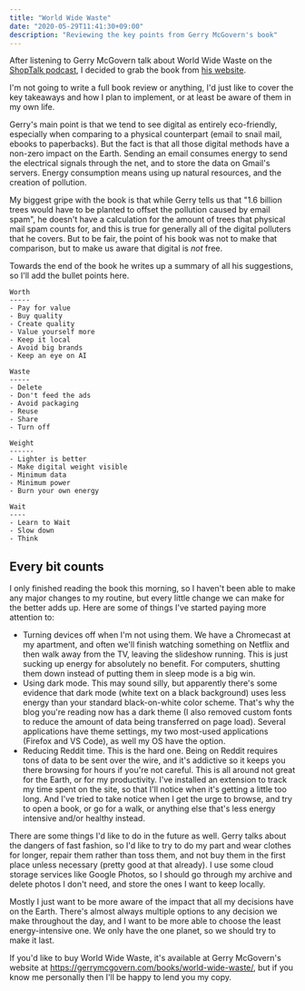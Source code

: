 ```yaml
---
title: "World Wide Waste"
date: "2020-05-29T11:41:30+09:00"
description: "Reviewing the key points from Gerry McGovern's book"
---
```


After listening to Gerry McGovern talk about World Wide Waste on the [ShopTalk podcast](https://shoptalkshow.com/), I decided to grab the book from [his website](https://gerrymcgovern.com/books/world-wide-waste/).

I'm not going to write a full book review or anything, I'd just like to cover the key takeaways and how I plan to implement, or at least be aware of them in my own life.

Gerry's main point is that we tend to see digital as entirely eco-friendly, especially when comparing to a physical counterpart (email to snail mail, ebooks to paperbacks). But the fact is that all those digital methods have a non-zero impact on the Earth. Sending an email consumes energy to send the electrical signals through the net, and to store the data on Gmail's servers. Energy consumption means using up natural resources, and the creation of pollution.

My biggest gripe with the book is that while Gerry tells us that "1.6 billion trees would have to be planted to offset the pollution caused by email spam", he doesn't have a calculation for the amount of trees that physical mail spam counts for, and this is true for generally all of the digital polluters that he covers. But to be fair, the point of his book was not to make that comparison, but to make us aware that digital is _not_ free.

Towards the end of the book he writes up a summary of all his suggestions, so I'll add the bullet points here.

```text
Worth
-----
- Pay for value
- Buy quality
- Create quality
- Value yourself more
- Keep it local
- Avoid big brands
- Keep an eye on AI

Waste
-----
- Delete
- Don't feed the ads
- Avoid packaging
- Reuse
- Share
- Turn off

Weight
------
- Lighter is better
- Make digital weight visible
- Minimum data
- Minimum power
- Burn your own energy

Wait
----
- Learn to Wait
- Slow down
- Think
```

## Every bit counts

I only finished reading the book this morning, so I haven't been able to make any major changes to my routine, but every little change we can make for the better adds up. Here are some of things I've started paying more attention to:

- Turning devices off when I'm not using them. We have a Chromecast at my apartment, and often we'll finish watching something on Netflix and then walk away from the TV, leaving the slideshow running. This is just sucking up energy for absolutely no benefit. For computers, shutting them down instead of putting them in sleep mode is a big win.
- Using dark mode. This may sound silly, but apparently there's some evidence that dark mode (white text on a black background) uses less energy than your standard black-on-white color scheme. That's why the blog you're reading now has a dark theme (I also removed custom fonts to reduce the amount of data being transferred on page load). Several applications have theme settings, my two most-used applications (Firefox and VS Code), as well my OS have the option.
- Reducing Reddit time. This is the hard one. Being on Reddit requires tons of data to be sent over the wire, and it's addictive so it keeps you there browsing for hours if you're not careful. This is all around not great for the Earth, or for my productivity. I've installed an extension to track my time spent on the site, so that I'll notice when it's getting a little too long. And I've tried to take notice when I get the urge to browse, and try to open a book, or go for a walk, or anything else that's less energy intensive and/or healthy instead.

There are some things I'd like to do in the future as well. Gerry talks about the dangers of fast fashion, so I'd like to try to do my part and wear clothes for longer, repair them rather than toss them, and not buy them in the first place unless necessary (pretty good at that already). I use some cloud storage services like Google Photos, so I should go through my archive and delete photos I don't need, and store the ones I want to keep locally.

Mostly I just want to be more aware of the impact that all my decisions have on the Earth. There's almost always multiple options to any decision we make throughout the day, and I want to be more able to choose the least energy-intensive one. We only have the one planet, so we should try to make it last.

If you'd like to buy World Wide Waste, it's available at Gerry McGovern's website at https://gerrymcgovern.com/books/world-wide-waste/, but if you know me personally then I'll be happy to lend you my copy.
